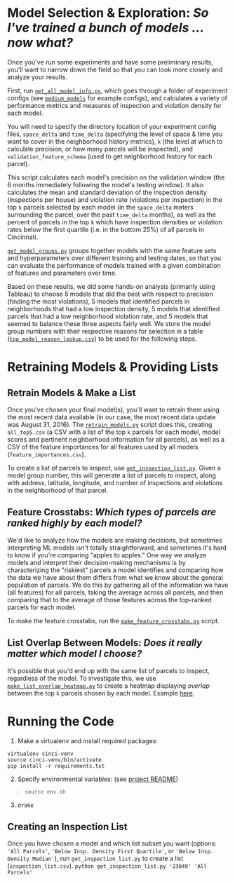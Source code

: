 # Model Selection & Exploration: **_So I've trained a bunch of models ... now what?_**
Once you've run some experiments and have some preliminary results, you'll 
want to narrow down the field so that you can look more closely and analyze 
your results. 

First, run [`get_all_model_info.py`](get_all_model_info.py), which goes through a folder of experiment
configs (see [`medium_models`](medium_models/) for example configs), and calculates
a variety of performance metrics and measures of inspection and violation density for each model.

You will need to specify the directory location of your experiment config files, `space_delta` 
and `time_delta` (specifying the level of space & time you want to cover in the neighborhood
history metrics), `k` (the level at which to calculate precision, or how many parcels
will be inspected), and `validation_feature_schema` (used to get neighborhood history
for each parcel).

This script calculates each model's precision on the validation window (the 6 months 
immediately following the model's testing window). It also calculates the mean and 
standard deviation of the inspection density (inspections per house) and violation 
rate (violations per inspection) in the top `k` parcels selected by each model
(in the `space_delta` meters surrounding the parcel, over the past `time_delta` months),
as well as the percent of parcels in the top `k` which have inspection densities
or violation rates below the first quartile (i.e. in the bottom 25%) of all parcels
in Cincinnati.

[`get_model_groups.py`](get_model_groups.py) groups together models with the same 
feature sets and hyperparameters over different training and testing dates, so
that you can evaluate the performance of models trained with a given combination of 
features and parameters over time.

Based on these results, we did some hands-on analysis (primarily using Tableau)
to choose 5 models that did the best with respect to precision (finding the 
most violations), 5 models that identified parcels in neighborhoods that had a low
inspection density, 5 models that identified parcels that had a low
neighborhood violation rate, and 5 models that seemed to balance these three 
aspects fairly well. We store the model group numbers with their respective 
reasons for selection in a table ([`top_model_reason_lookup.csv`](top_model_reason_lookup.csv))
to be used for the following steps.

# Retraining Models & Providing Lists

## Retrain Models & Make a List
Once you've chosen your final model(s), you'll want to retrain them using 
the most recent data available (in our case, the most recent data update was August 31,
2016). The [`retrain_models.py`](retrain_models.py) script does this, creating
`all_top5.csv` (a CSV with a list of the top `k` parcels for each model, 
model scores and pertinent neighborhood information for all parcels), as well as a CSV of the 
feature importances for all features used by all models (`feature_importances.csv`).

To create a list of parcels to inspect, use [`get_inspection_list.py`](get_inspection_list.py). 
Given a model group number, this will generate a list of parcels to inspect, 
along with address, latitude, longitude, and number of inspections and violations in 
the neighborhood of that parcel.

## Feature Crosstabs: **_Which types of parcels are ranked highly by each model?_**
We'd like to analyze how the models are making decisions, but sometimes 
interpreting ML models isn't totally straightforward, and sometimes it's 
hard to know if you're comparing "apples to apples." One way we analyze models
and interpret their decision-making mechanisms is by characterizing the 
"riskiest" parcels a model identifies and comparing how the data we have about
them differs from what we know about the general population of parcels. We do
this by gathering all of the information we have (all features) for all 
parcels, taking the average across all parcels, and then comparing that to
the average of those features across the top-ranked parcels for each model.  

To make the feature crosstabs, run the [`make_feature_crosstabs.py`](make_feature_crosstabs.py)
script.

## List Overlap Between Models: **_Does it really matter which model I choose?_**
It's possible that you'd end up with the same list of parcels to inspect, 
regardless of the model. To investigate this, we use [`make_list_overlap_heatmap.py`](make_list_overlap_heatmap.py)
to create a heatmap displaying *overlap* between the top `k` parcels chosen 
by each model. Example [here](list_overlap_heatmap.png).
 

# Running the Code 
1. Make a virtualenv and install required packages:
```
virtualenv cinci-venv
source cinci-venv/bin/activate
pip install -r requirements.txt
```
2. Specify environmental variables: (see [project README](../../README.md))
> `source env.sh` 
3. `drake` 

## Creating an Inspection List
Once you have chosen a model and which list subset you want (options: `'All Parcels'`, 
`'Below Insp. Density First Quartile'`, or `'Below Insp. Density Median'`), run
`get_inspection_list.py` to create a list (`inspection_list.csv`). 
`python get_inspection_list.py '23049' 'All Parcels'` 

